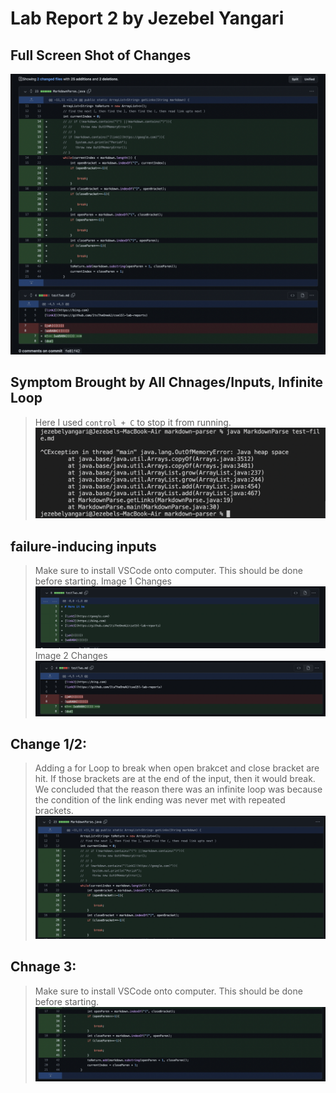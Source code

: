 # Lab Report 2 by Jezebel Yangari

## Full Screen Shot of Changes 
![Image](full_lab2.png)

## Symptom Brought by All Chnages/Inputs, Infinite Loop
> Here I used `control + C` to stop it from running.
![Image](lab2_infiniteloop.png)

## failure-inducing inputs
> Make sure to install VSCode onto computer. This should be done before starting. 
>Image 1 Changes
![Image](full_lab2_4.png)
>Image 2 Changes
![Image](full_lab2_3.png)

## Change 1/2: 
> Adding a for Loop to break when open brakcet and close bracket are hit.
> If those brackets are at the end of the input, then it would break.
> We concluded that the reason there was an infinite loop was because the condition of the link ending was never met with repeated brackets. 
![Image](full_lab2_1.png)

## Chnage 3:
> Make sure to install VSCode onto computer. This should be done before starting. 
![Image](full_lab2_2.png)





